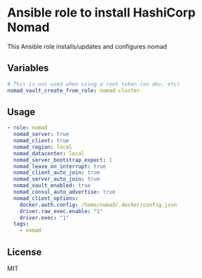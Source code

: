 # Ansible role to install HashiCorp Nomad

This Ansible role installs/updates and configures nomad


## Variables


```yml
# This is not used when using a root token (on dev, etc)
nomad_vault_create_from_role: nomad-cluster
```

## Usage

```yml
- role: nomad
  nomad_server: true
  nomad_client: true
  nomad_region: local
  nomad_datacenter: local
  nomad_server_bootstrap_expect: 1
  nomad_leave_on_interrupt: true
  nomad_client_auto_join: true
  nomad_server_auto_join: true
  nomad_vault_enabled: true
  nomad_consul_auto_advertise: true
  nomad_client_options:
    docker.auth.config: /home/nomad/.docker/config.json
    driver.raw_exec.enable: "1"
    driver.exec: "1"
  tags:
    - nomad
```


## License

MIT
